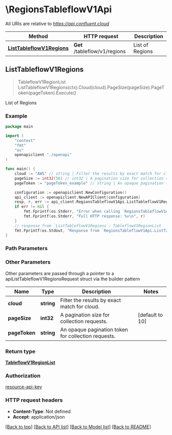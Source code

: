 # \RegionsTableflowV1Api

All URIs are relative to *https://api.confluent.cloud*

Method | HTTP request | Description
------------- | ------------- | -------------
[**ListTableflowV1Regions**](RegionsTableflowV1Api.md#ListTableflowV1Regions) | **Get** /tableflow/v1/regions | List of Regions



## ListTableflowV1Regions

> TableflowV1RegionList ListTableflowV1Regions(ctx).Cloud(cloud).PageSize(pageSize).PageToken(pageToken).Execute()

List of Regions



### Example

```go
package main

import (
    "context"
    "fmt"
    "os"
    openapiclient "./openapi"
)

func main() {
    cloud := "AWS" // string | Filter the results by exact match for cloud. (optional)
    pageSize := int32(56) // int32 | A pagination size for collection requests. (optional) (default to 10)
    pageToken := "pageToken_example" // string | An opaque pagination token for collection requests. (optional)

    configuration := openapiclient.NewConfiguration()
    api_client := openapiclient.NewAPIClient(configuration)
    resp, r, err := api_client.RegionsTableflowV1Api.ListTableflowV1Regions(context.Background()).Cloud(cloud).PageSize(pageSize).PageToken(pageToken).Execute()
    if err != nil {
        fmt.Fprintf(os.Stderr, "Error when calling `RegionsTableflowV1Api.ListTableflowV1Regions``: %v\n", err)
        fmt.Fprintf(os.Stderr, "Full HTTP response: %v\n", r)
    }
    // response from `ListTableflowV1Regions`: TableflowV1RegionList
    fmt.Fprintf(os.Stdout, "Response from `RegionsTableflowV1Api.ListTableflowV1Regions`: %v\n", resp)
}
```

### Path Parameters



### Other Parameters

Other parameters are passed through a pointer to a apiListTableflowV1RegionsRequest struct via the builder pattern


Name | Type | Description  | Notes
------------- | ------------- | ------------- | -------------
 **cloud** | **string** | Filter the results by exact match for cloud. | 
 **pageSize** | **int32** | A pagination size for collection requests. | [default to 10]
 **pageToken** | **string** | An opaque pagination token for collection requests. | 

### Return type

[**TableflowV1RegionList**](tableflow.v1.RegionList.md)

### Authorization

[resource-api-key](../README.md#resource-api-key)

### HTTP request headers

- **Content-Type**: Not defined
- **Accept**: application/json

[[Back to top]](#) [[Back to API list]](../README.md#documentation-for-api-endpoints)
[[Back to Model list]](../README.md#documentation-for-models)
[[Back to README]](../README.md)

